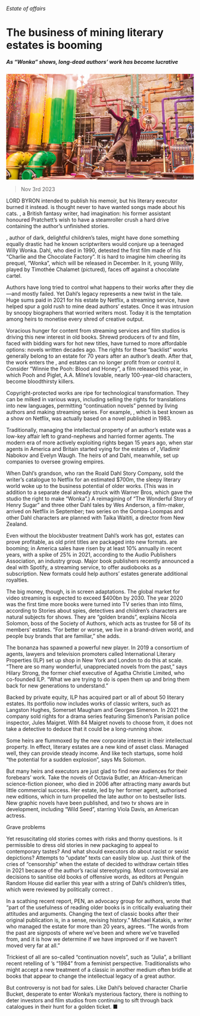 ###### Estate of affairs

# The business of mining literary estates is booming 

##### As “Wonka” shows, long-dead authors’ work has become lucrative 

![image](images/20231111_CUP002.jpg) 

> Nov 3rd 2023 

LORD BYRON intended to publish his memoir, but his literary executor burned it instead.  is thought never to have wanted songs made about his cats. , a British fantasy writer, had imagination: his former assistant honoured Pratchett’s wish to have a steamroller crush a hard drive containing the author’s unfinished stories. 

, author of dark, delightful children’s tales, might have done something equally drastic had he known scriptwriters would conjure up a teenaged Willy Wonka. Dahl, who died in 1990, detested the first film made of his “Charlie and the Chocolate Factory”. It is hard to imagine him cheering its prequel, “Wonka”, which will be released in December. In it, young Willy, played by Timothée Chalamet (pictured), faces off against a chocolate cartel.

Authors have long tried to control what happens to their works after they die—and mostly failed. Yet Dahl’s legacy represents a new twist in the tale. Huge sums paid in 2021 for his estate by Netflix, a streaming service, have helped spur a gold rush to mine dead authors’ estates. Once it was intrusion by snoopy biographers that worried writers most. Today it is the temptation among heirs to monetise every shred of creative output.

Voracious hunger for content from streaming services and film studios is driving this new interest in old books. Shrewd producers of tv and film, faced with bidding wars for hot new titles, have turned to more affordable options: novels written decades ago. The rights for these “backlist” works generally belong to an estate for 70 years after an author’s death. After that, the work enters the , and estates can no longer profit from or control it. Consider “Winnie the Pooh: Blood and Honey”, a film released this year, in which Pooh and Piglet, A.A. Milne’s lovable, nearly 100-year-old characters, become bloodthirsty killers.

Copyright-protected works are ripe for technological transformation. They can be milked in various ways, including selling the rights for translations into new languages, permitting “continuation novels” penned by living authors and making streaming series. For example, , which is best known as a show on Netflix, was actually based on a novel published in 1983.

Traditionally, managing the intellectual property of an author’s estate was a low-key affair left to grand-nephews and harried former agents. The modern era of more actively exploiting rights began 15 years ago, when star agents in America and Britain started vying for the estates of , Vladimir Nabokov and Evelyn Waugh. The heirs of  and Dahl, meanwhile, set up companies to oversee growing empires. 

When Dahl’s grandson, who ran the Roald Dahl Story Company, sold the writer’s catalogue to Netflix for an estimated $700m, the sleepy literary world woke up to the business potential of older works. (This was in addition to a separate deal already struck with Warner Bros, which gave the studio the right to make “Wonka”.) A reimagining of “The Wonderful Story of Henry Sugar” and three other Dahl tales by Wes Anderson, a film-maker, arrived on Netflix in September; two series on the Oompa-Loompas and other Dahl characters are planned with Taika Waititi, a director from New Zealand.

Even without the blockbuster treatment Dahl’s work has got, estates can prove profitable, as old print titles are packaged into new formats.  are booming; in America sales have risen by at least 10% annually in recent years, with a spike of 25% in 2021, according to the Audio Publishers Association, an industry group. Major book publishers recently announced a deal with Spotify, a streaming service, to offer audiobooks as a subscription. New formats could help authors’ estates generate additional royalties. 

The big money, though, is in screen adaptations. The global market for video streaming is expected to exceed $400bn by 2030. The year 2020 was the first time more books were turned into TV series than into films, according to  Stories about spies, detectives and children’s characters are natural subjects for shows. They are “golden brands”, explains Nicola Solomon, boss of the Society of Authors, which acts as trustee for 58 of its members’ estates. “For better or worse, we live in a brand-driven world, and people buy brands that are familiar,” she adds.

The bonanza has spawned a powerful new player. In 2019 a consortium of agents, lawyers and television promoters called International Literary Properties (ILP) set up shop in New York and London to do this at scale. “There are so many wonderful, unappreciated novels from the past,” says Hilary Strong, the former chief executive of Agatha Christie Limited, who co-founded ILP. “What we are trying to do is open them up and bring them back for new generations to understand.” 

Backed by private equity, ILP has acquired part or all of about 50 literary estates. Its portfolio now includes works of classic writers, such as Langston Hughes, Somerset Maugham and Georges Simenon. In 2021 the company sold rights for a drama series featuring Simenon’s Parisian police inspector, Jules Maigret. With 84 Maigret novels to choose from, it does not take a detective to deduce that it could be a long-running show.

Some heirs are flummoxed by the new corporate interest in their intellectual property. In effect, literary estates are a new kind of asset class. Managed well, they can provide steady income. And like tech startups, some hold “the potential for a sudden explosion”, says Ms Solomon. 

But many heirs and executors are just glad to find new audiences for their forebears’ work. Take the novels of Octavia Butler, an African-American science-fiction pioneer, who died in 2006 after attracting many awards but little commercial success. Her estate, led by her former agent, authorised new editions, which in turn propelled the late author on to bestseller lists. New graphic novels have been published, and two tv shows are in development, including “Wild Seed”, starring Viola Davis, an American actress.

Grave problems

Yet resuscitating old stories comes with risks and thorny questions. Is it permissible to dress old stories in new packaging to appeal to contemporary tastes? And what should executors do about racist or sexist depictions? Attempts to “update” texts can easily blow up. Just think of the cries of “censorship” when the estate of  decided to withdraw certain titles in 2021 because of the author’s racial stereotyping. Most controversial are decisions to sanitise old books of offensive words, as editors at Penguin Random House did earlier this year with a string of Dahl’s children’s titles, which were reviewed by politically correct . 

In a scathing recent report, PEN, an advocacy group for authors, wrote that “part of the usefulness of reading older books is in critically evaluating their attitudes and arguments. Changing the text of classic books after their original publication is, in a sense, revising history.” Michael Katakis, a writer who managed the  estate for more than 20 years, agrees. “The words from the past are signposts of where we’ve been and where we’ve travelled from, and it is how we determine if we have improved or if we haven’t moved very far at all.” 

Trickiest of all are so-called “continuation novels”, such as “Julia”, a brilliant recent retelling of ’s “1984” from a feminist perspective. Traditionalists who might accept a new treatment of a classic in another medium often bridle at books that appear to change the intellectual legacy of a great author. 

But controversy is not bad for sales. Like Dahl’s beloved character Charlie Bucket, desperate to enter Wonka’s mysterious factory, there is nothing to deter investors and film studios from continuing to sift through back catalogues in their hunt for a golden ticket. ■


